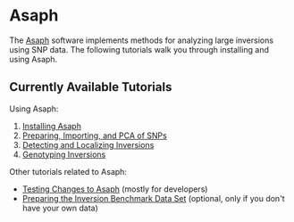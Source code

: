 # Asaph
The [Asaph](https://github.com/rnowling/asaph) software implements methods for analyzing large inversions using SNP data.  The following tutorials walk you through installing and using Asaph.

## Currently Available Tutorials

Using Asaph:

1. [Installing Asaph](installing-asaph.md)
1. [Preparing, Importing, and PCA of SNPs](pca.md)
1. [Detecting and Localizing Inversions](localizing-inversions.md)
1. [Genotyping Inversions](genotyping-inversions.md)

Other tutorials related to Asaph:

* [Testing Changes to Asaph](testing-asaph.md) (mostly for developers)
* [Preparing the Inversion Benchmark Data Set](../inversion-benchmark/README.md) (optional, only if you don't have your own data)

